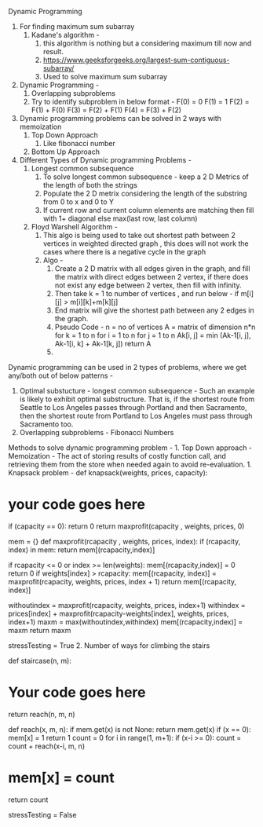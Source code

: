 Dynamic Programming

1. For finding maximum sum subarray
	1. Kadane's algorithm - 
		1. this algorithm is nothing but a considering maximum till now and result. 
		2. https://www.geeksforgeeks.org/largest-sum-contiguous-subarray/ 
		3. Used to solve maximum sum subarray
2. Dynamic Programming - 
	1. Overlapping subproblems
	2. Try to identify subproblem in below format - 
F(0) = 0
F(1) = 1
F(2) = F(1) + F(0)
F(3) = F(2) + F(1)
F(4) = F(3) + F(2)
3. Dynamic programming problems can be solved in 2 ways with memoization
	1. Top Down Approach 
		1. Like fibonacci number
	2. Bottom Up Approach
4. Different Types of Dynamic programming Problems - 
    1. Longest common subsequence
        1. To solve longest common subsequence - keep a 2 D Metrics of the length of both the strings
        2. Populate the 2 D metrix considering the length of the substring from 0 to x and 0 to Y
        3. If current row and current column elements are matching then fill with 
            1+ diagonal
            else 
            max(last row, last column)
    2. Floyd Warshell Algorithm - 
        1. This algo is being used to take out shortest path between 2 vertices in weighted directed graph , this does will not work the cases
        where there is a negative cycle in the graph
        2. Algo - 
            1. Create a 2 D matrix with all edges given in the graph, and fill the matrix with direct edges between 2 vertex, 
            if there does not exist any edge between 2 vertex, then fill with infinity. 
            2. Then take k = 1 to number of vertices , and run below - 
            if m[i][j] > m[i][k]+m[k][j]
            3. End matrix will give the shortest path between any 2 edges in the graph.
            4. Pseudo Code -
                n = no of vertices
                A = matrix of dimension n*n
                for k = 1 to n
                    for i = 1 to n
                        for j = 1 to n
                            Ak[i, j] = min (Ak-1[i, j], Ak-1[i, k] + Ak-1[k, j])
                return A
            5. 
Dynamic programming can be used in 2 types of problems, where we get any/both out of below patterns - 
1. Optimal substucture - 
    longest common subsequence - 
    Such an example is likely to exhibit optimal substructure. That is, if the shortest route from Seattle to Los Angeles passes through Portland and then Sacramento, then the shortest route from Portland to Los Angeles must pass through Sacramento too.
2. Overlapping subproblems - Fibonacci Numbers

Methods to solve dynamic programming problem - 
    1. Top Down approach - 
        Memoization - The act of storing results of costly function call, and retrieving them from the store when needed again to avoid re-evaluation.
        1. Knapsack problem - 
def knapsack(weights, prices, capacity):
  # your code goes here 
  if (capacity == 0):
    return 0
  return maxprofit(capacity , weights, prices, 0)

mem = {}
def maxprofit(rcapacity , weights, prices, index):
  if (rcapacity, index) in mem:
    return mem[(rcapacity,index)]

  if rcapacity <= 0 or index >= len(weights):
    mem[(rcapacity,index)] = 0
    return 0
  if weights[index] > rcapacity: 
    mem[(rcapacity, index)] = maxprofit(rcapacity, weights, prices, index + 1)
    return mem[(rcapacity, index)]
    
  withoutindex = maxprofit(rcapacity, weights, prices, index+1)
  withindex = prices[index] + maxprofit(rcapacity-weights[index], weights, prices, index+1)
  maxm = max(withoutindex,withindex)
  mem[(rcapacity,index)] = maxm
  return maxm

stressTesting = True
    2. Number of ways for climbing the stairs

def staircase(n, m):
  # Your code goes here
  return reach(n, m, n)

def reach(x, m, n):
  if mem.get(x) is not None:
    return mem.get(x)
  if (x == 0):
    mem[x] = 1
    return  1
  count = 0
  for i in range(1, m+1):
    if (x-i >= 0):
      count = count + reach(x-i, m, n)
  # mem[x] = count
  return count
    

stressTesting = False





    
    
      
            
 
            